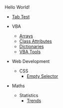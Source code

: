 Hello World!

- [Tab Test](TabTest.md)

- VBA
    - [Arrays](VBA/Arrays.md)
    - [Class Attributes](VBA/ClassAttributes.md)
    - [Dictionaries](VBA/Dictionaries.md)
    - [VBA Tools](VBA/VBAtools.md)

- Web Development
    - CSS
        - [Empty Selector](WebDev/CSSEmptySelector.md)

- Maths
    - Statistics
        - [Trends](Math/Statistics/Trends.md)